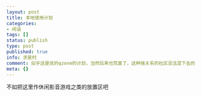 ```yaml
---
layout: post
title: 本地使用计划
categories:
- 闲话
tags: []
status: publish
type: post
published: true
info: 求是村
comment: 似乎这是说的qzone的计划，当然后来也荒废了，这种强关系的社区没法混下去的
meta: {}
---
```

不如把这里作休闲影音游戏之类的放置区吧
